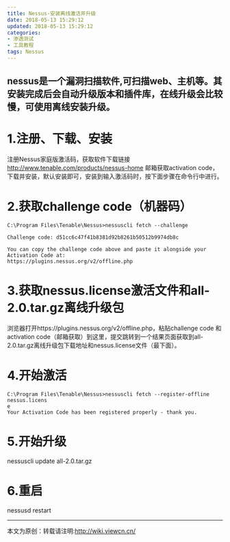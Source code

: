 ```yaml
---
title: Nessus-安装离线激活并升级
date: 2018-05-13 15:29:12
updated: 2018-05-13 15:29:12
categories:
- 渗透测试
- 工具教程
tags: Nessus
---
```


nessus是一个漏洞扫描软件,可扫描web、主机等。其安装完成后会自动升级版本和插件库，在线升级会比较慢，可使用离线安装升级。
---
# 1.注册、下载、安装
注册Nessus家庭版激活码，获取软件下载链接
http://www.tenable.com/products/nessus-home
邮箱获取activation code，下载并安装，默认安装即可，安装到输入激活码时，按下面步骤在命令行中进行。

# 2.获取challenge code（机器码）
```
C:\Program Files\Tenable\Nessus>nessuscli fetch --challenge

Challenge code: d51cc6c47f41b8381d92b8261b50512b9974db8c

You can copy the challenge code above and paste it alongside your
Activation Code at:
https://plugins.nessus.org/v2/offline.php
```
# 3.获取nessus.license激活文件和all-2.0.tar.gz离线升级包

浏览器打开https://plugins.nessus.org/v2/offline.php，粘贴challenge code 和activation code（邮箱获取）到这里，提交跳转到一个结果页面获取到all-2.0.tar.gz离线升级包下载地址和nessus.license文件（最下面）。
# 4.开始激活
```
C:\Program Files\Tenable\Nessus>nessuscli fetch --register-offline nessus.licens
e
Your Activation Code has been registered properly - thank you.
```
# 5.开始升级
nessuscli update all-2.0.tar.gz
# 6.重启
nessusd restart

---
本文为原创：转载请注明:http://wiki.viewcn.cn/